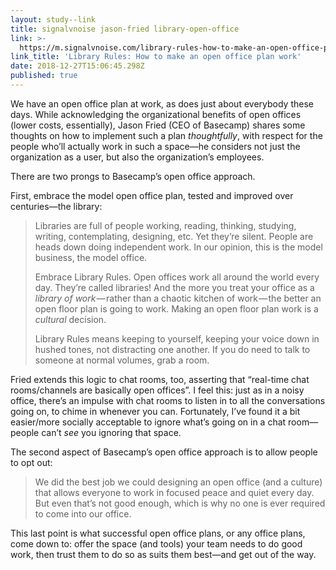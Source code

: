 ```yaml
---
layout: study--link
title: signalvnoise jason-fried library-open-office
link: >-
  https://m.signalvnoise.com/library-rules-how-to-make-an-open-office-plan-work-f9f6d69a2d4c
link_title: 'Library Rules: How to make an open office plan work'
date: 2018-12-27T15:06:45.298Z
published: true
---
```

We have an open office plan at work, as does just about everybody these days. While acknowledging the organizational benefits of open offices (lower costs, essentially), Jason Fried (CEO of Basecamp) shares some thoughts on how to implement such a plan _thoughtfully_, with respect for the people who’ll actually work in such a space—he considers not just the organization as a user, but also the organization’s employees.

There are two prongs to Basecamp’s open office approach.

First, embrace the model open office plan, tested and improved over centuries—the library:

> Libraries are full of people working, reading, thinking, studying, writing, contemplating, designing, etc. Yet they’re silent. People are heads down doing independent work. In our opinion, this is the model business, the model office.
>
> Embrace Library Rules. Open offices work all around the world every day. They’re called libraries! And the more you treat your office as a _library of work_ — rather than a chaotic kitchen of work — the better an open floor plan is going to work. Making an open floor plan work is a _cultural_ decision.
>
> Library Rules means keeping to yourself, keeping your voice down in hushed tones, not distracting one another. If you do need to talk to someone at normal volumes, grab a room.

Fried extends this logic to chat rooms, too, asserting that “real-time chat rooms/channels are basically open offices”. I feel this: just as in a noisy office, there’s an impulse with chat rooms to listen in to all the conversations going on, to chime in whenever you can. Fortunately, I’ve found it a bit easier/more socially acceptable to ignore what’s going on in a chat room—people can’t _see_ you ignoring that space.

The second aspect of Basecamp’s open office approach is to allow people to opt out:

> We did the best job we could designing an open office (and a culture) that allows everyone to work in focused peace and quiet every day. But even that’s not good enough, which is why no one is ever required to come into our office.

This last point is what successful open office plans, or any office plans, come down to: offer the space (and tools) your team needs to do good work, then trust them to do so as suits them best—and get out of the way.
